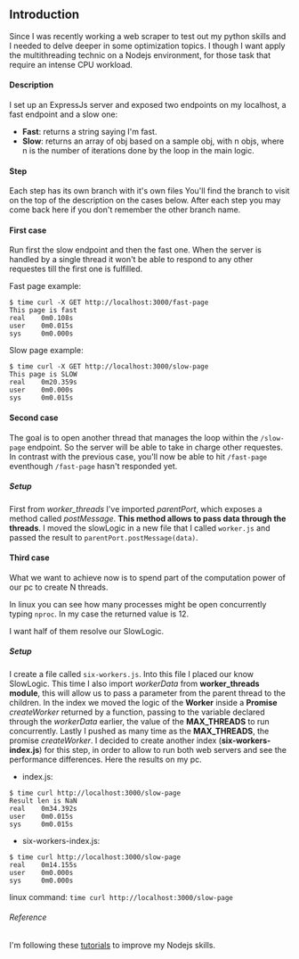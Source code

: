 ## Introduction

Since I was recently working a web scraper to test out my python skills and I needed to delve deeper in some optimization topics. I though I want apply the multithreading technic on a Nodejs environment, for those task that require an intense CPU workload.

#### Description
I set up an ExpressJs server and exposed two endpoints on my localhost, a fast endpoint and a slow one:
* **Fast**: returns a string saying I'm fast.
* **Slow**: returns an array of obj based on a sample obj, with n objs, where n is the number of iterations done by the loop in the main logic.

#### Step
Each step has its own branch with it's own files
You'll find the branch to visit on the top of the description on the cases below.
After each step you may come back here if you don't remember the other branch name.


#### First case 

Run first the slow endpoint and then the fast one. When the server is handled by a single thread it won't be able to respond to any other requestes till the first one is fulfilled.

Fast page example:
```
$ time curl -X GET http://localhost:3000/fast-page
This page is fast
real    0m0.108s
user    0m0.015s
sys     0m0.000s
```

Slow page example:
```
$ time curl -X GET http://localhost:3000/slow-page
This page is SLOW
real    0m20.359s
user    0m0.000s
sys     0m0.015s
```

#### Second case

The goal is to open another thread that manages the loop within the ```/slow-page``` endpoint. So the server will be able to take in charge other requestes. In contrast with the previous case, you'll now be able to hit ```/fast-page``` eventhough ```/fast-page``` hasn't responded yet.

##### Setup
 
First from *worker_threads* I've imported *parentPort*, which exposes a method called *postMessage*. **This method allows to pass data through the threads**.
I moved the slowLogic in a new file that I called ```worker.js``` and passed the result to ```parentPort.postMessage(data)```.


#### Third case

What we want to achieve now is to spend part of the computation power of our pc to create N threads.

In linux you can see how many processes might be open concurrently typing ```nproc```. In my case the returned value is 12.

I want half of them resolve our SlowLogic.

##### Setup
I create a file called ```six-workers.js```. Into this file I placed our know SlowLogic. This time I also import *workerData* from **worker_threads module**, this will allow us to pass a parameter from the parent thread to the children. In the index we moved the logic of the **Worker** inside a **Promise** *createWorker* returned by a function, passing to the variable declared through the *workerData* earlier, the value of the **MAX_THREADS** to run concurrently.
Lastly I pushed as many time as the **MAX_THREADS**, the promise *createWorker*.
I decided to create another index (**six-workers-index.js**) for this step, in order to allow to run both web servers and see the performance differences. Here the results on my pc.


* index.js:
```
$ time curl http://localhost:3000/slow-page
Result len is NaN
real    0m34.392s
user    0m0.015s
sys     0m0.015s
```
* six-workers-index.js:
```
$ time curl http://localhost:3000/slow-page
real    0m14.155s
user    0m0.000s
sys     0m0.000s
```

linux command: ```time curl http://localhost:3000/slow-page```


###### Reference
I'm following these [tutorials](https://www.youtube.com/playlist?list=PL5Lsd0YA4OMGN86vWiW7O52izu-cTxcS3) to improve my Nodejs skills.